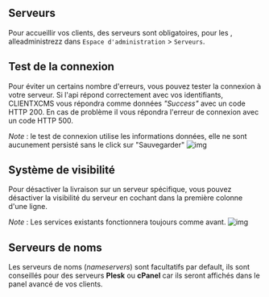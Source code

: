 ## Serveurs
Pour accueillir vos clients, des serveurs sont obligatoires, pour les , alleadministrezz dans `Espace d'administration` > `Serveurs`.

## Test de la connexion

Pour éviter un certains nombre d'erreurs, vous pouvez tester la connexion à votre serveur. 
Si l'api répond correctement avec vos identifiants, CLIENTXCMS vous répondra comme données *"Success"* avec un code HTTP 200.
En cas de problème il vous répondra l'erreur de connexion avec un code HTTP 500.

*Note* : le test de connexion utilise les informations données, elle ne sont aucunement persisté sans le click sur "Sauvegarder"
![img](https://media.discordapp.net/attachments/598633976768364544/860451837470572554/unknown.png)
## Système de visibilité

Pour désactiver la livraison sur un serveur spécifique, vous pouvez désactiver la visibilité du serveur en cochant dans la première colonne d'une ligne. 

*Note* : Les services existants fonctionnera toujours comme avant.
![img](https://media.discordapp.net/attachments/598633976768364544/860450792020115476/unknown.png)

## Serveurs de noms
Les serveurs de noms (*nameservers*) sont facultatifs par default, ils sont conseillés pour des serveurs **Plesk** ou **cPanel** car ils seront affichés dans le panel avancé de vos clients.
